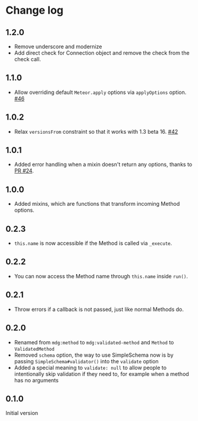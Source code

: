 # Change log

## 1.2.0

- Remove underscore and modernize
- Add direct check for Connection object and remove the check from the check call.

## 1.1.0

- Allow overriding default `Meteor.apply` options via `applyOptions` option. [#46](https://github.com/meteor/validated-method/pull/46)

## 1.0.2

- Relax `versionsFrom` constraint so that it works with 1.3 beta 16. [#42](https://github.com/meteor/validated-method/issues/42)

## 1.0.1

- Added error handling when a mixin doesn't return any options, thanks to [PR #24](https://github.com/meteor/validated-method/pull/24).

## 1.0.0

- Added mixins, which are functions that transform incoming Method options.

## 0.2.3

- `this.name` is now accessible if the Method is called via `_execute`.

## 0.2.2

- You can now access the Method name through `this.name` inside `run()`.

## 0.2.1

- Throw errors if a callback is not passed, just like normal Methods do.

## 0.2.0

- Renamed from `mdg:method` to `mdg:validated-method` and `Method` to `ValidatedMethod`
- Removed `schema` option, the way to use SimpleSchema now is by passing `SimpleSchema#validator()` into the `validate` option
- Added a special meaning to `validate: null` to allow people to intentionally skip validation if they need to, for example when a method has no arguments

## 0.1.0

Initial version

